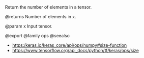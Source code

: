 Return the number of elements in a tensor.

@returns
    Number of elements in `x`.

@param x
Input tensor.

@export
@family ops
@seealso
+ <https:/keras.io/keras_core/api/ops/numpy#size-function>
+ <https://www.tensorflow.org/api_docs/python/tf/keras/ops/size>
